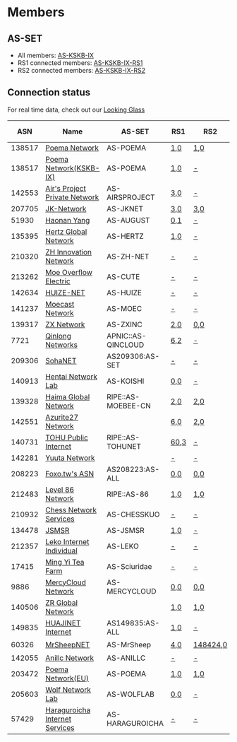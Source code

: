 # Members

## AS-SET
* All members: [AS-KSKB-IX](https://apps.db.ripe.net/db-web-ui/lookup?source=RIPE&type=as-set&key=AS-KSKB-IX)
* RS1 connected members: [AS-KSKB-IX-RS1](https://apps.db.ripe.net/db-web-ui/lookup?source=RIPE&type=as-set&key=AS-KSKB-IX-RS1)
* RS2 connected members: [AS-KSKB-IX-RS2](https://apps.db.ripe.net/db-web-ui/lookup?source=RIPE&type=as-set&key=AS-KSKB-IX-RS2)

## Connection status

For real time data, check out our [Looking Glass](https://ixlg.kskb.eu.org/)

| ASN | Name | AS-SET | RS1 | RS2 | RS3 | IPT service |
|-----|-----|-----|-----|-----|-----|-----|
| 138517 | [Poema Network](https://bgp.tools/as/138517) | AS-POEMA | [1](https://ixlg.kskb.eu.org/route_from_protocol_all/127.0.0.1/AS138517_1),[0](https://ixlg.kskb.eu.org/detail/127.0.0.1/AS138517_1) | [1](https://ixlg.kskb.eu.org/route_from_protocol_all/192.168.16.102/AS138517_1),[0](https://ixlg.kskb.eu.org/detail/192.168.16.102/AS138517_1) | - |  |
| 138517 | [Poema Network(KSKB-IX)](https://bgp.tools/as/138517) | AS-POEMA | [1](https://ixlg.kskb.eu.org/route_from_protocol_all/127.0.0.1/AS138517_2),[0](https://ixlg.kskb.eu.org/detail/127.0.0.1/AS138517_2) | [-](https://ixlg.kskb.eu.org/detail/192.168.16.102/AS138517_2) | - |  |
| 142553 | [Air's Project Private Network](https://bgp.tools/as/142553) | AS-AIRSPROJECT | [3](https://ixlg.kskb.eu.org/route_from_protocol_all/127.0.0.1/AS142553_1),[0](https://ixlg.kskb.eu.org/detail/127.0.0.1/AS142553_1) | [-](https://ixlg.kskb.eu.org/detail/192.168.16.102/AS142553_1) | [3](https://ixlg.kskb.eu.org/route_from_protocol_all/192.168.16.103/RS3LL_2),[0](https://ixlg.kskb.eu.org/detail/192.168.16.103/RS3LL_2) |  |
| 207705 | [JK-Network](https://bgp.tools/as/207705) | AS-JKNET | [3](https://ixlg.kskb.eu.org/route_from_protocol_all/127.0.0.1/AS207705_1),[0](https://ixlg.kskb.eu.org/detail/127.0.0.1/AS207705_1) | [3](https://ixlg.kskb.eu.org/route_from_protocol_all/192.168.16.102/AS207705_1),[0](https://ixlg.kskb.eu.org/detail/192.168.16.102/AS207705_1) | - |  |
| 51930 | [Haonan Yang](https://bgp.tools/as/51930) | AS-AUGUST | [0](https://ixlg.kskb.eu.org/detail/127.0.0.1/AS51930_1),[1](https://ixlg.kskb.eu.org/route_filtered_from_protocol_all/127.0.0.1/AS51930_1) | [-](https://ixlg.kskb.eu.org/detail/192.168.16.102/AS51930_1) | [1](https://ixlg.kskb.eu.org/route_from_protocol_all/192.168.16.103/RS3LL_1),[0](https://ixlg.kskb.eu.org/detail/192.168.16.103/RS3LL_1) |  |
| 135395 | [Hertz Global Network](https://bgp.tools/as/135395) | AS-HERTZ | [1](https://ixlg.kskb.eu.org/route_from_protocol_all/127.0.0.1/AS135395_1),[0](https://ixlg.kskb.eu.org/detail/127.0.0.1/AS135395_1) | [-](https://ixlg.kskb.eu.org/detail/192.168.16.102/AS135395_1) | - |  |
| 210320 | [ZH Innovation Network](https://bgp.tools/as/210320) | AS-ZH-NET | [-](https://ixlg.kskb.eu.org/detail/127.0.0.1/AS210320_1) | [-](https://ixlg.kskb.eu.org/detail/192.168.16.102/AS210320_1) | - |  |
| 213262 | [Moe Overflow Electric](https://bgp.tools/as/213262) | AS-CUTE | [-](https://ixlg.kskb.eu.org/detail/127.0.0.1/AS213262_1) | [-](https://ixlg.kskb.eu.org/detail/192.168.16.102/AS213262_1) | - |  |
| 142634 | [HUIZE-NET](https://bgp.tools/as/142634) | AS-HUIZE | [-](https://ixlg.kskb.eu.org/detail/127.0.0.1/AS142634_1) | [-](https://ixlg.kskb.eu.org/detail/192.168.16.102/AS142634_1) | - |  |
| 141237 | [Moecast Network](https://bgp.tools/as/141237) | AS-MOEC | [-](https://ixlg.kskb.eu.org/detail/127.0.0.1/AS141237_1) | [-](https://ixlg.kskb.eu.org/detail/192.168.16.102/AS141237_1) | - |  |
| 139317 | [ZX Network](https://bgp.tools/as/139317) | AS-ZXINC | [2](https://ixlg.kskb.eu.org/route_from_protocol_all/127.0.0.1/AS139317_1),[0](https://ixlg.kskb.eu.org/detail/127.0.0.1/AS139317_1) | [0](https://ixlg.kskb.eu.org/detail/192.168.16.102/AS139317_1),[0](https://ixlg.kskb.eu.org/detail/192.168.16.102/AS139317_1) | [0](https://ixlg.kskb.eu.org/detail/192.168.16.103/RS3LL_3),[0](https://ixlg.kskb.eu.org/detail/192.168.16.103/RS3LL_3) |  |
| 7721 | [Qinlong Networks](https://bgp.tools/as/7721) | APNIC::AS-QINCLOUD | [6](https://ixlg.kskb.eu.org/route_from_protocol_all/127.0.0.1/AS7721_1),[2](https://ixlg.kskb.eu.org/route_filtered_from_protocol_all/127.0.0.1/AS7721_1) | [-](https://ixlg.kskb.eu.org/detail/192.168.16.102/AS7721_1) | - |  |
| 209306 | [SohaNET](https://bgp.tools/as/209306) | AS209306:AS-SET | [-](https://ixlg.kskb.eu.org/detail/127.0.0.1/AS209306_1) | [-](https://ixlg.kskb.eu.org/detail/192.168.16.102/AS209306_1) | - |  |
| 140913 | [Hentai Network Lab](https://bgp.tools/as/140913) | AS-KOISHI | [0](https://ixlg.kskb.eu.org/detail/127.0.0.1/AS140913_1),[0](https://ixlg.kskb.eu.org/detail/127.0.0.1/AS140913_1) | [-](https://ixlg.kskb.eu.org/detail/192.168.16.102/AS140913_1) | - |  |
| 139328 | [Haima Global Network](https://bgp.tools/as/139328) | RIPE::AS-MOEBEE-CN | [2](https://ixlg.kskb.eu.org/route_from_protocol_all/127.0.0.1/AS139328_1),[0](https://ixlg.kskb.eu.org/detail/127.0.0.1/AS139328_1) | [2](https://ixlg.kskb.eu.org/route_from_protocol_all/192.168.16.102/AS139328_1),[0](https://ixlg.kskb.eu.org/detail/192.168.16.102/AS139328_1) | [2](https://ixlg.kskb.eu.org/route_from_protocol_all/192.168.16.103/RS3LL_5),[0](https://ixlg.kskb.eu.org/detail/192.168.16.103/RS3LL_5) |  |
| 142551 | [Azurite27 Network](https://bgp.tools/as/142551) |  | [6](https://ixlg.kskb.eu.org/route_from_protocol_all/127.0.0.1/AS142551_1),[0](https://ixlg.kskb.eu.org/detail/127.0.0.1/AS142551_1) | [2](https://ixlg.kskb.eu.org/route_from_protocol_all/192.168.16.102/AS142551_1),[0](https://ixlg.kskb.eu.org/detail/192.168.16.102/AS142551_1) | [6](https://ixlg.kskb.eu.org/route_from_protocol_all/192.168.16.103/RS3LL_4),[0](https://ixlg.kskb.eu.org/detail/192.168.16.103/RS3LL_4) |  |
| 140731 | [TOHU Public Internet](https://bgp.tools/as/140731) | RIPE::AS-TOHUNET | [60](https://ixlg.kskb.eu.org/route_from_protocol_all/127.0.0.1/AS140731_1),[3](https://ixlg.kskb.eu.org/route_filtered_from_protocol_all/127.0.0.1/AS140731_1) | [-](https://ixlg.kskb.eu.org/detail/192.168.16.102/AS140731_1) | - |  |
| 142281 | [Yuuta Network](https://bgp.tools/as/142281) |  | [-](https://ixlg.kskb.eu.org/detail/127.0.0.1/AS142281_1) | [-](https://ixlg.kskb.eu.org/detail/192.168.16.102/AS142281_1) | - |  |
| 208223 | [Foxo.tw's ASN](https://bgp.tools/as/208223) | AS208223:AS-ALL | [0](https://ixlg.kskb.eu.org/detail/127.0.0.1/AS208223_1),[0](https://ixlg.kskb.eu.org/detail/127.0.0.1/AS208223_1) | [0](https://ixlg.kskb.eu.org/detail/192.168.16.102/AS208223_1),[0](https://ixlg.kskb.eu.org/detail/192.168.16.102/AS208223_1) | - |  |
| 212483 | [Level 86 Network](https://bgp.tools/as/212483) | RIPE::AS-86 | [1](https://ixlg.kskb.eu.org/route_from_protocol_all/127.0.0.1/AS212483_1),[0](https://ixlg.kskb.eu.org/detail/127.0.0.1/AS212483_1) | [1](https://ixlg.kskb.eu.org/route_from_protocol_all/192.168.16.102/AS212483_1),[0](https://ixlg.kskb.eu.org/detail/192.168.16.102/AS212483_1) | - |  |
| 210932 | [Chess Network Services](https://bgp.tools/as/210932) | AS-CHESSKUO | [-](https://ixlg.kskb.eu.org/detail/127.0.0.1/AS210932_1) | [-](https://ixlg.kskb.eu.org/detail/192.168.16.102/AS210932_1) | - |  |
| 134478 | [JSMSR](https://bgp.tools/as/134478) | AS-JSMSR | [1](https://ixlg.kskb.eu.org/route_from_protocol_all/127.0.0.1/AS134478_1),[0](https://ixlg.kskb.eu.org/detail/127.0.0.1/AS134478_1) | [-](https://ixlg.kskb.eu.org/detail/192.168.16.102/AS134478_1) | - |  |
| 212357 | [Leko Internet Individual](https://bgp.tools/as/212357) | AS-LEKO | [-](https://ixlg.kskb.eu.org/detail/127.0.0.1/AS212357_1) | [-](https://ixlg.kskb.eu.org/detail/192.168.16.102/AS212357_1) | - |  |
| 17415 | [Ming Yi Tea Farm](https://bgp.tools/as/17415) | AS-Sciuridae | [-](https://ixlg.kskb.eu.org/detail/127.0.0.1/AS17415_1) | [-](https://ixlg.kskb.eu.org/detail/192.168.16.102/AS17415_1) | - |  |
| 9886 | [MercyCloud Network](https://bgp.tools/as/9886) | AS-MERCYCLOUD | [0](https://ixlg.kskb.eu.org/detail/127.0.0.1/AS9886_1),[0](https://ixlg.kskb.eu.org/detail/127.0.0.1/AS9886_1) | [0](https://ixlg.kskb.eu.org/detail/192.168.16.102/AS9886_1),[0](https://ixlg.kskb.eu.org/detail/192.168.16.102/AS9886_1) | - |  |
| 140506 | [ZR Global Network](https://bgp.tools/as/140506) |  | [1](https://ixlg.kskb.eu.org/route_from_protocol_all/127.0.0.1/AS140506_1),[0](https://ixlg.kskb.eu.org/detail/127.0.0.1/AS140506_1) | [1](https://ixlg.kskb.eu.org/route_from_protocol_all/192.168.16.102/AS140506_1),[0](https://ixlg.kskb.eu.org/detail/192.168.16.102/AS140506_1) | - |  |
| 149835 | [HUAJINET Internet](https://bgp.tools/as/149835) | AS149835:AS-ALL | [1](https://ixlg.kskb.eu.org/route_from_protocol_all/127.0.0.1/AS149835_1),[0](https://ixlg.kskb.eu.org/detail/127.0.0.1/AS149835_1) | [-](https://ixlg.kskb.eu.org/detail/192.168.16.102/AS149835_1) | - |  |
| 60326 | [MrSheepNET](https://bgp.tools/as/60326) | AS-MrSheep | [4](https://ixlg.kskb.eu.org/route_from_protocol_all/127.0.0.1/AS60326_1),[0](https://ixlg.kskb.eu.org/detail/127.0.0.1/AS60326_1) | [148424](https://ixlg.kskb.eu.org/route_from_protocol_all/192.168.16.102/AS60326_1),[0](https://ixlg.kskb.eu.org/detail/192.168.16.102/AS60326_1) | [0](https://ixlg.kskb.eu.org/detail/192.168.16.103/RS3LL_6),[0](https://ixlg.kskb.eu.org/detail/192.168.16.103/RS3LL_6) | ✔️ |
| 142055 | [Anillc Network](https://bgp.tools/as/142055) | AS-ANILLC | [-](https://ixlg.kskb.eu.org/detail/127.0.0.1/AS142055_1) | [-](https://ixlg.kskb.eu.org/detail/192.168.16.102/AS142055_1) | - |  |
| 203472 | [Poema Network(EU)](https://bgp.tools/as/203472) | AS-POEMA | [1](https://ixlg.kskb.eu.org/route_from_protocol_all/127.0.0.1/AS203472_1),[0](https://ixlg.kskb.eu.org/detail/127.0.0.1/AS203472_1) | [1](https://ixlg.kskb.eu.org/route_from_protocol_all/192.168.16.102/AS203472_1),[0](https://ixlg.kskb.eu.org/detail/192.168.16.102/AS203472_1) | - |  |
| 205603 | [Wolf Network Lab](https://bgp.tools/as/205603) | AS-WOLFLAB | [0](https://ixlg.kskb.eu.org/detail/127.0.0.1/AS205603_1),[0](https://ixlg.kskb.eu.org/detail/127.0.0.1/AS205603_1) | [-](https://ixlg.kskb.eu.org/detail/192.168.16.102/AS205603_1) | - |  |
| 57429 | [Haraguroicha Internet Services](https://bgp.tools/as/57429) | AS-HARAGUROICHA | [-](https://ixlg.kskb.eu.org/detail/127.0.0.1/AS57429_1) | [-](https://ixlg.kskb.eu.org/detail/192.168.16.102/AS57429_1) | - |  |
